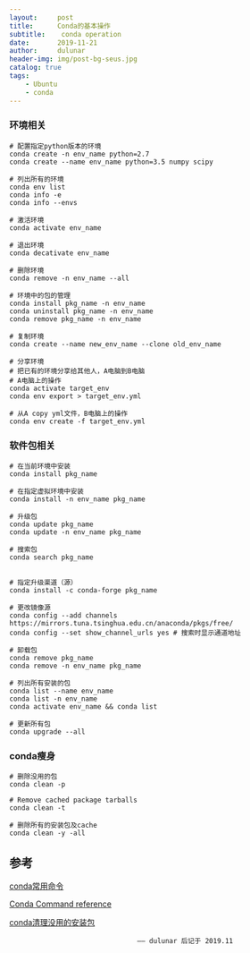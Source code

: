 ```yaml
---
layout:     post
title:      Conda的基本操作
subtitle:    conda operation
date:       2019-11-21
author:     dulunar
header-img: img/post-bg-seus.jpg
catalog: true
tags:
    - Ubuntu
    - conda
---
```


### 环境相关
```shell
# 配置指定python版本的环境
conda create -n env_name python=2.7
conda create --name env_name python=3.5 numpy scipy

# 列出所有的环境
conda env list
conda info -e
conda info --envs

# 激活环境
conda activate env_name

# 退出环境
conda decativate env_name

# 删除环境
conda remove -n env_name --all

# 环境中的包的管理
conda install pkg_name -n env_name
conda uninstall pkg_name -n env_name
conda remove pkg_name -n env_name

# 复制环境
conda create --name new_env_name --clone old_env_name

# 分享环境
# 把已有的环境分享给其他人，A电脑到B电脑
# A电脑上的操作
conda activate target_env
conda env export > target_env.yml

# 从A copy yml文件，B电脑上的操作
conda env create -f target_env.yml
```

### 软件包相关
```shell
# 在当前环境中安装
conda install pkg_name 

# 在指定虚拟环境中安装
conda install -n env_name pkg_name

# 升级包
conda update pkg_name
conda update -n env_name pkg_name

# 搜索包
conda search pkg_name


# 指定升级渠道（源）
conda install -c conda-forge pkg_name

# 更改镜像源
conda config --add channels https://mirrors.tuna.tsinghua.edu.cn/anaconda/pkgs/free/
conda config --set show_channel_urls yes # 搜索时显示通道地址

# 卸载包
conda remove pkg_name
conda remove -n env_name pkg_name

# 列出所有安装的包
conda list --name env_name
conda list -n env_name
conda activate env_name && conda list

# 更新所有包
conda upgrade --all
```

### conda瘦身
```shell
# 删除没用的包
conda clean -p

# Remove cached package tarballs
conda clean -t

# 删除所有的安装包及cache
conda clean -y -all
```



## 参考

[conda常用命令][2]

[Conda Command reference][1]

[conda清理没用的安装包][3]

[1]: https://docs.conda.io/projects/conda/en/latest/commands.html#conda-general-commands

[2]: https://www.jianshu.com/p/7ebe1df808ba

[3]: https://blog.csdn.net/weixin_41481113/article/details/88411241

									—— dulunar 后记于 2019.11